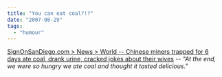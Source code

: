 ```yaml
---
title: "You can eat coal?!?"
date: "2007-08-29"
tags: 
  - "humour"
---
```


[SignOnSanDiego.com > News > World -- Chinese miners trapped for 6 days ate coal, drank urine, cracked jokes about their wives](http://www.signonsandiego.com/news/world/20070828-1150-china-minersescape.html "SignOnSanDiego.com > News > World -- Chinese miners trapped for 6 days ate coal, drank urine, cracked jokes about their wives") -- _"At the end, we were so hungry we ate coal and thought it tasted delicious."_
